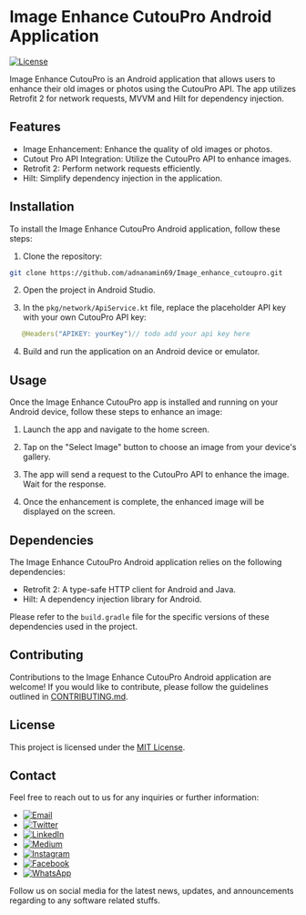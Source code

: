 # Image Enhance CutouPro Android Application

[![License](https://img.shields.io/badge/license-MIT-blue.svg)](https://opensource.org/licenses/MIT)

Image Enhance CutouPro is an Android application that allows users to enhance their old images or photos using the CutouPro API. The app utilizes Retrofit 2 for network requests, MVVM and Hilt for dependency injection.

## Features

- Image Enhancement: Enhance the quality of old images or photos.
- Cutout Pro API Integration: Utilize the CutouPro API to enhance images.
- Retrofit 2: Perform network requests efficiently.
- Hilt: Simplify dependency injection in the application.

## Installation

To install the Image Enhance CutouPro Android application, follow these steps:

1. Clone the repository:

```bash
git clone https://github.com/adnanamin69/Image_enhance_cutoupro.git
```

2. Open the project in Android Studio.

3. In the `pkg/network/ApiService.kt` file, replace the placeholder API key with your own CutouPro API key:

```kotlin
   @Headers("APIKEY: yourKey")// todo add your api key here
```

4. Build and run the application on an Android device or emulator.

## Usage

Once the Image Enhance CutouPro app is installed and running on your Android device, follow these steps to enhance an image:

1. Launch the app and navigate to the home screen.

2. Tap on the "Select Image" button to choose an image from your device's gallery.

3. The app will send a request to the CutouPro API to enhance the image. Wait for the response.

4. Once the enhancement is complete, the enhanced image will be displayed on the screen.

## Dependencies

The Image Enhance CutouPro Android application relies on the following dependencies:

- Retrofit 2: A type-safe HTTP client for Android and Java.
- Hilt: A dependency injection library for Android.

Please refer to the `build.gradle` file for the specific versions of these dependencies used in the project.

## Contributing

Contributions to the Image Enhance CutouPro Android application are welcome! If you would like to contribute, please follow the guidelines outlined in [CONTRIBUTING.md](CONTRIBUTING.md).

## License

This project is licensed under the [MIT License](LICENSE).


## Contact

Feel free to reach out to us for any inquiries or further information:

-  [![Email](https://img.shields.io/badge/Email-adnanamin69.aa@gmail.com-blue?style=flat&logo=gmail)](mailto:adnanamin69.aa@gmail.com)
-  [![Twitter](https://img.shields.io/badge/Twitter-%40amin69_a-blue?style=flat&logo=twitter)](https://twitter.com/amin69_a)
-  [![LinkedIn](https://img.shields.io/badge/LinkedIn-adnanamin69-blue?style=flat&logo=linkedin)](https://linkedin.com/in/adnanamin69)
-  [![Medium](https://img.shields.io/badge/Medium-%40adnanamin69-black?style=flat&logo=medium)](https://medium.com/@adnanamin69)
-  [![Instagram](https://img.shields.io/badge/Instagram-%40adnanamin69.aa-purple?style=flat&logo=instagram)](https://instagram.com/adnanamin69.aa)
-  [![Facebook](https://img.shields.io/badge/Facebook-%40adnanamin69-blue?style=flat&logo=facebook)](https://facebook.com/adnanamin69)
-  [![WhatsApp](https://img.shields.io/badge/WhatsApp-%2B923063311094-green?style=flat&logo=whatsapp)](https://wa.me/923063311094)


Follow us on social media for the latest news, updates, and announcements regarding to any software related stuffs.
